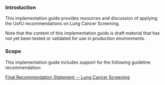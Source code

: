 ### Introduction

This implementation guide provides resources and discussion of applying the UofU recommendations on Lung Cancer Screening.

Note that the content of this implementation guide is draft material that has not yet been tested or validated for use in production environments.

### Scope

This implementation guide includes support for the following guideline recommendation:

[Final Recommendation Statement -- Lung Cancer Screening](lcs-cds-recommendation.html "Title")
